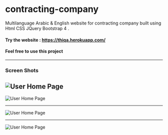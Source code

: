 # contracting-company
Multilanguage Arabic & English website for contracting company  built using Html CSS JQuery Bootstrap 4 .

 ####  Try the website : https://thiqa.herokuapp.com/

####   Feel free to use this project

  --------------------------------------------
### Screen Shots 

![User Home Page](/images/home_ar.PNG) 
------------------------------
![User Home Page](/images/home_en.PNG) 

------------------------------
![User Home Page](/images/phone-ar.PNG) 

------------------------------
![User Home Page](/images/phone-en.PNG) 

